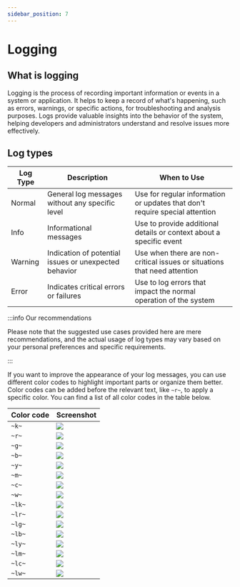 ```yaml
---
sidebar_position: 7
---
```


# Logging

## What is logging

Logging is the process of recording important information or events in a system or application.
It helps to keep a record of what's happening, such as errors, warnings, or specific actions, for troubleshooting and analysis purposes.
Logs provide valuable insights into the behavior of the system, helping developers and administrators understand and resolve issues more effectively.

## Log types

| Log Type | Description                                           | When to Use                                                                 |
|----------|-------------------------------------------------------|-----------------------------------------------------------------------------|
| Normal   | General log messages without any specific level       | Use for regular information or updates that don't require special attention |
| Info     | Informational messages                                | Use to provide additional details or context about a specific event         |
| Warning  | Indication of potential issues or unexpected behavior | Use when there are non-critical issues or situations that need attention    |
| Error    | Indicates critical errors or failures                 | Use to log errors that impact the normal operation of the system            |


:::info Our recommendations

Please note that the suggested use cases provided here are mere recommendations, and the actual usage of log types may vary based on your personal preferences and specific requirements.

:::

If you want to improve the appearance of your log messages, you can use different color codes to highlight important parts or organize them better.
Color codes can be added before the relevant text, like `~r~`, to apply a specific color.
You can find a list of all color codes in the table below.

| Color code | Screenshot                                   |
|------------|----------------------------------------------|
| `~k~`      | <img src="https://i.imgur.com/yY2SFRY.png"/> |
| `~r~`      | <img src="https://i.imgur.com/baznoxc.png"/> |
| `~g~`      | <img src="https://i.imgur.com/l5rR0IK.png"/> |
| `~b~`      | <img src="https://i.imgur.com/UxrGn1x.png"/> |
| `~y~`      | <img src="https://i.imgur.com/opeovLN.png"/> |
| `~m~`      | <img src="https://i.imgur.com/NM1Pjp2.png"/> |
| `~c~`      | <img src="https://i.imgur.com/HISQbpP.png"/> |
| `~w~`      | <img src="https://i.imgur.com/GCiTxlG.png"/> |
| `~lk~`     | <img src="https://i.imgur.com/HGHzOeZ.png"/> |
| `~lr~`     | <img src="https://i.imgur.com/UNvRM7X.png"/> |
| `~lg~`     | <img src="https://i.imgur.com/VJ0Cv5j.png"/> |
| `~lb~`     | <img src="https://i.imgur.com/78TlRwR.png"/> |
| `~ly~`     | <img src="https://i.imgur.com/h45ys47.png"/> |
| `~lm~`     | <img src="https://i.imgur.com/ulzEp7v.png"/> |
| `~lc~`     | <img src="https://i.imgur.com/5v1Vcjd.png"/> |
| `~lw~`     | <img src="https://i.imgur.com/UsjQXdk.png"/> |